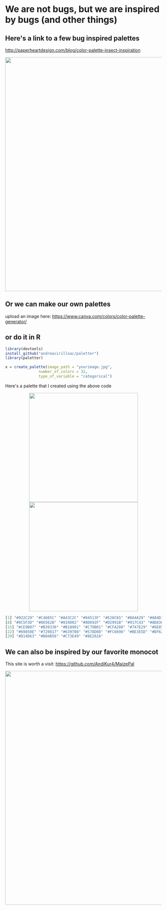 # We are not bugs, but we are inspired by bugs (and other things)


## Here's a link to a few bug inspired palettes

http://paperheartdesign.com/blog/color-palette-insect-inspiration

<p align="middle">
  <img src="https://github.com/acread/NAM_TE_NLRs/blob/main/images/Screen%20Shot%202021-07-16%20at%209.07.41%20PM.png" width="750" />
  
## Or we can make our own palettes

upload an image here: https://www.canva.com/colors/color-palette-generator/

## or do it in R
  
```R
library(devtools)
install_github("andreacirilloac/paletter")
library(paletter)

x = create_palette(image_path = "yourimage.jpg",
               number_of_colors = 32,
               type_of_variable = "categorical")
  ```

Here's a palette that I created using the above code
<p align="middle">
  <img src="https://github.com/acread/NAM_TE_NLRs/blob/main/images/rosymoth.jpeg" width="350" />
  <img src="https://github.com/acread/NAM_TE_NLRs/blob/main/images/Screen%20Shot%202021-07-19%20at%209.45.49%20PM.png" width="350" />

```R
[1] "#922C29" "#C4685C" "#A43C2C" "#94513F" "#E28C65" "#8A4A29" "#A84D17"
[8] "#8C5F3D" "#86562B" "#834D02" "#8D692F" "#D2991B" "#917C43" "#AD8309"
[15] "#CE9B07" "#B39330" "#B18901" "#C79B01" "#CFA208" "#747E29" "#6E8509"
[22] "#69850E" "#729817" "#639708" "#578D08" "#FC6696" "#BE3E5D" "#DF6279"
[29] "#D14D63" "#B04B56" "#C73E49" "#8E262A"
```
  

  
 ## We can also be inspired by our favorite monocot
  
This site is worth a visit:  https://github.com/AndiKur4/MaizePal

<p align="middle">
  <img src="https://github.com/acread/NAM_TE_NLRs/blob/main/images/maizePal.png" width="750" />
